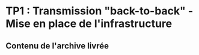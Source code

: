 # TP1 : Transmission "back-to-back" - Mise en place de l'infrastructure

## Contenu de l'archive livrée
